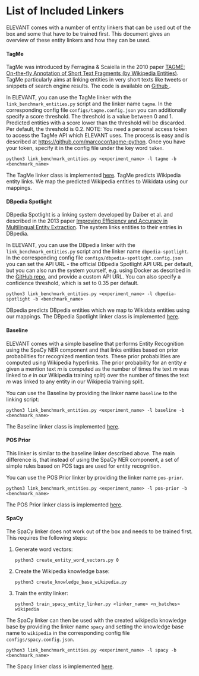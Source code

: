 # List of Included Linkers
ELEVANT comes with a number of entity linkers that can be used out of the box and some that have to be trained first.
This document gives an overview of these entity linkers and how they can be used.

#### TagMe
TagMe was introduced by Ferragina & Scaiella in the 2010 paper [TAGME: On-the-fly Annotation of Short Text Fragments
 (by Wikipedia Entities)](https://dl.acm.org/doi/pdf/10.1145/1871437.1871689). TagMe particularly aims at linking
 entities in very short texts like tweets or snippets of search engine results. The code is available on [Github
 ](https://github.com/marcocor/tagme-python).
 
In ELEVANT, you can use the TagMe linker with the `link_benchmark_entities.py` script and the linker name `tagme`. In
 the corresponding config file `configs/tagme.config.json` you can additionally specify a score threshold. The
 threshold is a value between 0 and 1. Predicted entities with a score lower than the threshold will be discarded.
 Per default, the threshold is 0.2. NOTE: You need a personal access token to access the TagMe API which ELEVANT
 uses. The process is easy and is described at <https://github.com/marcocor/tagme-python>. Once you have your token,
 specify it in the config file under the key word `token`.
 
    python3 link_benchmark_entities.py <experiment_name> -l tagme -b <benchmark_name>

The TagMe linker class is implemented [here](../src/linkers/tagme_linker.py). TagMe predicts Wikipedia entity links.
 We map the predicted Wikipedia entities to Wikidata using our mappings.

#### DBpedia Spotlight
DBpedia Spotlight is a linking system developed by Daiber et al. and described in the 2013 paper
 [Improving Efficiency and Accuracy in Multilingual Entity Extraction](http://jodaiber.de/doc/entity.pdf). The system
 links entities to their entries in DBpedia.

In ELEVANT, you can use the DBpedia linker with the `link_benchmark_entities.py` script and the linker name
 `dbpedia-spotlight`. In the corresponding config file `configs/dbpedia-spotlight.config.json` you can set the API
 URL - the official DBpedia Spotlight API URL per default, but you can also run the system yourself, e.g. using Docker
 as described in the [GitHub repo](https://github.com/dbpedia-spotlight/dbpedia-spotlight-model), and provide a custom
 API URL. You can also specify a confidence threshold, which is set to 0.35 per default.

    python3 link_benchmark_entities.py <experiment_name> -l dbpedia-spotlight -b <benchmark_name>

DBpedia predicts DBpedia entities which we map to Wikidata entities using our mappings. The DBpedia Spotlight linker
 class is implemented [here](../src/linkers/dbpedia_spotlight_linker.py).

#### Baseline
ELEVANT comes with a simple baseline that performs Entity Recognition using the SpaCy NER component and that links
 entities based on prior probabilities for recognized mention texts. These prior probabilities are computed using
 Wikipedia hyperlinks. The prior probability for an entity *e* given a mention text *m* is computed as the number of
 times the text *m* was linked to *e* in our Wikipedia training split) over the number of times the text *m* was
 linked to any entity in our Wikipedia training split.
 
You can use the Baseline by providing the linker name `baseline` to the linking script:
 
    python3 link_benchmark_entities.py <experiment_name> -l baseline -b <benchmark_name>

The Baseline linker class is implemented [here](../src/linkers/baseline_linker.py).

#### POS Prior
This linker is similar to the baseline linker described above. The main difference is, that instead of using the
 SpaCy NER component, a set of simple rules based on POS tags are used for entity recognition.
 
You can use the POS Prior linker by providing the linker name `pos-prior`.

    python3 link_benchmark_entities.py <experiment_name> -l pos-prior -b <benchmark_name>

The POS Prior linker class is implemented [here](../src/linkers/prior_linker.py).


#### SpaCy

The SpaCy linker does not work out of the box and needs to be trained first.
This requires the following steps:

1. Generate word vectors:

       python3 create_entity_word_vectors.py 0

2. Create the Wikipedia knowledge base:

       python3 create_knowledge_base_wikipedia.py

3. Train the entity linker:

       python3 train_spacy_entity_linker.py <linker_name> <n_batches> wikipedia
       
The SpaCy linker can then be used with the created wikipedia knowledge base by providing the linker name `spacy` and
 setting the knowledge base name to `wikipedia` in the corresponding config file `configs/spacy.config.json`.
 
    python3 link_benchmark_entities.py <experiment_name> -l spacy -b <benchmark_name>

The Spacy linker class is implemented [here](../src/linkers/spacy_linker.py).
